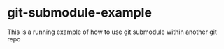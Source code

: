 # git-submodule-example
This is a running example of how to use git submodule within another git repo
